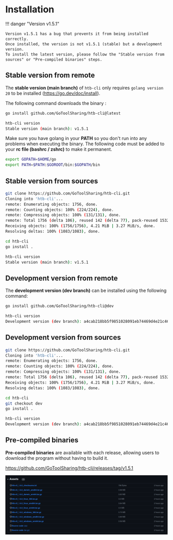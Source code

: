 # Installation

!!! danger "Version v1.5.1"

    Version v1.5.1 has a bug that prevents it from being installed correctly.
    Once installed, the version is not v1.5.1 (stable) but a development version.
    To install the latest version, please follow the "Stable version from sources" or "Pre-compiled binaries" steps.


## Stable version from remote

The **stable version (main branch)** of `htb-cli` only requires `golang version 20` to be installed (<a href="https://go.dev/doc/install" target="_blank">https://go.dev/doc/install</a>).

The following command downloads the binary :

```bash
go install github.com/GoToolSharing/htb-cli@latest
```

```bash
htb-cli version
Stable version (main branch): v1.5.1
```

Make sure you have golang in your **PATH** so you don't run into any problems when executing the binary. The following code must be added to your **rc file (bashrc / zshrc)** to make it permanent.

```bash
export GOPATH=$HOME/go
export PATH=$PATH:$GOROOT/bin:$GOPATH/bin
```

## Stable version from sources

```bash
git clone https://github.com/GoToolSharing/htb-cli.git
Cloning into 'htb-cli'...
remote: Enumerating objects: 1756, done.
remote: Counting objects: 100% (224/224), done.
remote: Compressing objects: 100% (131/131), done.
remote: Total 1756 (delta 106), reused 142 (delta 77), pack-reused 1532
Receiving objects: 100% (1756/1756), 4.21 MiB | 3.27 MiB/s, done.
Resolving deltas: 100% (1083/1083), done.
```

```bash
cd htb-cli
go install .
```

```bash
htb-cli version
Stable version (main branch): v1.5.1
```

## Development version from remote

The **development version (dev branch)** can be installed using the following command:

```bash
go install github.com/GoToolSharing/htb-cli@dev
```

```bash
htb-cli version
Development version (dev branch): a4cab218bb5f9851028091eb74469d4e21c469d0
```

## Development version from sources

```bash
git clone https://github.com/GoToolSharing/htb-cli.git
Cloning into 'htb-cli'...
remote: Enumerating objects: 1756, done.
remote: Counting objects: 100% (224/224), done.
remote: Compressing objects: 100% (131/131), done.
remote: Total 1756 (delta 106), reused 142 (delta 77), pack-reused 1532
Receiving objects: 100% (1756/1756), 4.21 MiB | 3.27 MiB/s, done.
Resolving deltas: 100% (1083/1083), done.
```

```bash
cd htb-cli
git checkout dev
go install .
```

```bash
htb-cli version
Development version (dev branch): a4cab218bb5f9851028091eb74469d4e21c469d0
```

## Pre-compiled binaries

**Pre-compiled binaries** are available with each release, allowing users to download the program without having to build it.

<a href="https://github.com/GoToolSharing/htb-cli/releases/tag/v1.5.1" target="_blank">https://github.com/GoToolSharing/htb-cli/releases/tag/v1.5.1</a>

![Binaries](/assets/configuration/binaries.png)